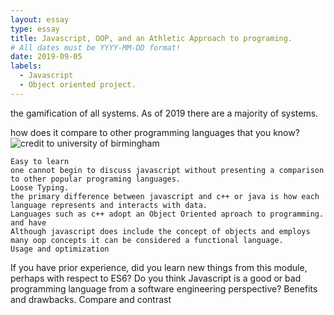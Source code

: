```yaml
---
layout: essay
type: essay
title: Javascript, OOP, and an Athletic Approach to programing.
# All dates must be YYYY-MM-DD format!
date: 2019-09-05
labels:
  - Javascript
  - Object oriented project.
---
```


the gamification of all systems. 
    As of 2019 there are a majority of systems.

how does it compare to other programming languages that you know?  
<img src = "https://www.uab.edu/news/images/javascript.jpg" alt = "credit to university of birmingham"> 

    Easy to learn
    one cannot begin to discuss javascript without presenting a comparison to other popular programing languages.
    Loose Typing.
    the primary difference between javascript and c++ or java is how each language represents and interacts with data.
    Languages such as c++ adopt an Object Oriented aproach to programming. and have 
    Although javascript does include the concept of objects and employs many oop concepts it can be considered a functional language.
    Usage and optimization
    
If you have prior experience, did you learn new things from this module, perhaps with respect to ES6? 
Do you think Javascript is a good or bad programming language from a software engineering perspective?
Benefits and drawbacks.
    Compare 
    and contrast


